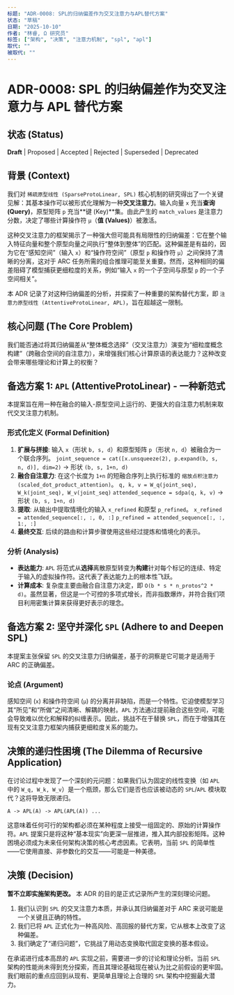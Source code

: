 ```yaml
---
标题: "ADR-0008: SPL的归纳偏差作为交叉注意力与APL替代方案"
状态: "草稿"
日期: "2025-10-10"
作者: "林睿, Ω 研究员"
标签: ["架构", "决策", "注意力机制", "spl", "apl"]
取代: ""
被取代: ""
---
```


# ADR-0008: SPL 的归纳偏差作为交叉注意力与 APL 替代方案

## 状态 (Status)

**Draft** | Proposed | Accepted | Rejected | Superseded | Deprecated

## 背景 (Context)

我们对 `稀疏原型线性 (SparseProtoLinear, SPL)` 核心机制的研究得出了一个关键见解：其基本操作可以被形式化理解为一种**交叉注意力**。输入向量 `x` 充当**查询 (Query)**，原型矩阵 `p` 充当**键 (Key)**集。由此产生的 `match_values` 是注意力分数，决定了哪些计算操作符 `μ`（**值 (Values)**）被激活。

这种交叉注意力的框架揭示了一种强大但可能具有局限性的归纳偏差：它在整个输入特征向量和整个原型向量之间执行“整体到整体”的匹配。这种偏差是有益的，因为它在“感知空间”（输入 `x`）和“操作符空间”（原型 `p` 和操作符 `μ`）之间保持了清晰的分离，这对于 ARC 任务所需的组合推理可能至关重要。然而，这种相同的偏差阻碍了模型捕获更细粒度的关系，例如“输入 `x` 的一个子空间与原型 `p` 的一个子空间相关”。

本 ADR 记录了对这种归纳偏差的分析，并探索了一种重要的架构替代方案，即 `注意力原型线性 (AttentiveProtoLinear, APL)`，旨在超越这一限制。

## 核心问题 (The Core Problem)

我们能否通过将其归纳偏差从“整体概念选择”（交叉注意力）演变为“细粒度概念构建”（跨融合空间的自注意力），来增强我们核心计算原语的表达能力？这种改变会带来哪些理论和计算上的权衡？

## 备选方案 1: `APL` (AttentiveProtoLinear) - 一种新范式

本提案旨在用一种在融合的输入-原型空间上运行的、更强大的自注意力机制来取代交叉注意力机制。

### 形式化定义 (Formal Definition)

1. **扩展与拼接**: 输入 `x`（形状 `b, s, d`）和原型矩阵 `p`（形状 `n, d`）被融合为一个联合序列。
   `joint_sequence = cat([x.unsqueeze(2), p.expand(b, s, n, d)], dim=2)` -> 形状 `(b, s, 1+n, d)`
2. **融合自注意力**: 在这个长度为 `1+n` 的短融合序列上执行标准的 `缩放点积注意力 (scaled_dot_product_attention)`。
   `q, k, v = W_q(joint_seq), W_k(joint_seq), W_v(joint_seq)`
   `attended_sequence = sdpa(q, k, v)` -> 形状 `(b, s, 1+n, d)`
3. **提取**: 从输出中提取情境化的输入 `x_refined` 和原型 `p_refined`。
   `x_refined = attended_sequence[:, :, 0, :]`
   `p_refined = attended_sequence[:, :, 1:, :]`
4. **最终交互**: 后续的路由和计算步骤使用这些经过提炼和情境化的表示。

### 分析 (Analysis)

- **表达能力**: `APL` 将范式从**选择**离散原型转变为**构建**针对每个标记的连续、特定于输入的虚拟操作符。这代表了表达能力上的根本性飞跃。
- **计算成本**: 复杂度主要由融合自注意力决定，即 `O(b * s * n_protos^2 * d)`。虽然显著，但这是一个可控的多项式增长，而非指数爆炸，并符合我们项目利用密集计算来获得更好表示的理念。

## 备选方案 2: 坚守并深化 `SPL` (Adhere to and Deepen SPL)

本提案主张保留 `SPL` 的交叉注意力归纳偏差，基于的洞察是它可能才是适用于 ARC 的正确偏差。

### 论点 (Argument)

感知空间 (`x`) 和操作符空间 (`μ`) 的分离并非缺陷，而是一个特性。它迫使模型学习其“所见”和“所做”之间清晰、解耦的映射。`APL` 方法通过提前融合这些空间，可能会导致难以优化和解释的纠缠表示。因此，挑战不在于替换 `SPL`，而在于增强其在现有交叉注意力框架内捕获更细粒度关系的能力。

## 决策的递归性困境 (The Dilemma of Recursive Application)

在讨论过程中发现了一个深刻的元问题：如果我们认为固定的线性变换（如 `APL` 中的 `W_q, W_k, W_v`）是一个瓶颈，那么它们是否也应该被动态的 `SPL`/`APL` 模块取代？这将导致无限递归。

`A -> APL(A) -> APL(APL(A)) ...`

这意味着任何可行的架构都必须在某种程度上接受一组固定的、原始的计算操作符。`APL` 提案只是将这种“基本现实”向更深一层推进，推入其内部投影矩阵。这种困境必须成为未来任何架构决策的核心考虑因素。它表明，当前 `SPL` 的简单性——它使用直接、非参数化的交互——可能是一种美德。

## 决策 (Decision)

**暂不立即实施架构更改。** 本 ADR 的目的是正式记录所产生的深刻理论问题。

1. 我们认识到 `SPL` 的交叉注意力本质，并承认其归纳偏差对于 ARC 来说可能是一个关键且正确的特性。
2. 我们已将 `APL` 正式化为一种高风险、高回报的替代方案，它从根本上改变了这种偏差。
3. 我们确定了“递归问题”，它挑战了用动态变换取代固定变换的基本假设。

在承诺进行成本高昂的 `APL` 实现之前，需要进一步的讨论和理论分析。当前 `SPL` 架构的性能尚未得到充分探索，而且其理论基础现在被认为比之前假设的更牢固。我们眼前的重点应回到从现有、更简单且理论上合理的 `SPL` 架构中挖掘最大潜力。
